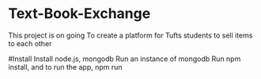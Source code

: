 # Text-Book-Exchange

This project is on going
To create a platform for Tufts students to sell items to each other

#Install
Install node.js, mongodb
Run an instance of mongodb 
Run npm install, and to run the app, npm run
